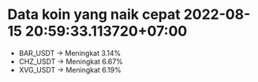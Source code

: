 # Data koin yang naik cepat 2022-08-15 20:59:33.113720+07:00

* BAR_USDT -> Meningkat 3.14%
* CHZ_USDT -> Meningkat 6.67%
* XVG_USDT -> Meningkat 6.19%
